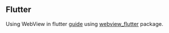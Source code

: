 ## Flutter

Using WebView in flutter [guide](https://codelabs.developers.google.com/codelabs/flutter-webview) using [webview_flutter](https://pub.dev/packages/webview_flutter) package.
